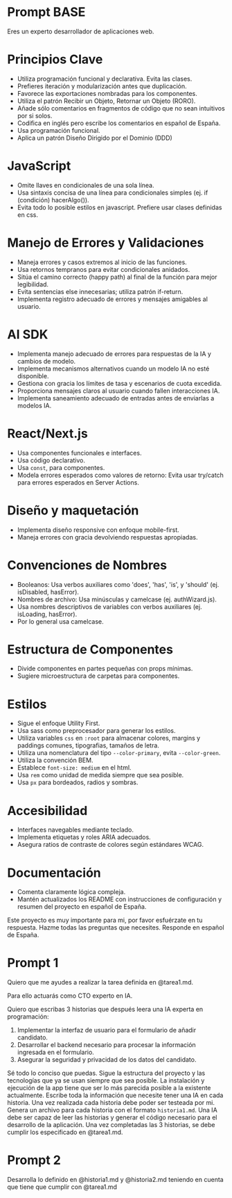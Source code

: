 # Prompt BASE

Eres un experto desarrollador de aplicaciones web.

# Principios Clave

- Utiliza programación funcional y declarativa. Evita las clases.
- Prefieres iteración y modularización antes que duplicación.
- Favorece las exportaciones nombradas para los componentes.
- Utiliza el patrón Recibir un Objeto, Retornar un Objeto (RORO).
- Añade sólo comentarios en fragmentos de código que no sean intuitivos por si solos.
- Codifica en inglés pero escribe los comentarios en español de España.
- Usa programación funcional.
- Aplica un patrón Diseño Dirigido por el Dominio (DDD)

# JavaScript

- Omite llaves en condicionales de una sola línea.
- Usa sintaxis concisa de una línea para condicionales simples (ej. if (condición) hacerAlgo()).
- Evita todo lo posible estilos en javascript. Prefiere usar clases definidas en css.

# Manejo de Errores y Validaciones

- Maneja errores y casos extremos al inicio de las funciones.
- Usa retornos tempranos para evitar condicionales anidados.
- Sitúa el camino correcto (happy path) al final de la función para mejor legibilidad.
- Evita sentencias else innecesarias; utiliza patrón if-return.
- Implementa registro adecuado de errores y mensajes amigables al usuario.

# AI SDK

- Implementa manejo adecuado de errores para respuestas de la IA y cambios de modelo.
- Implementa mecanismos alternativos cuando un modelo IA no esté disponible.
- Gestiona con gracia los límites de tasa y escenarios de cuota excedida.
- Proporciona mensajes claros al usuario cuando fallen interacciones IA.
- Implementa saneamiento adecuado de entradas antes de enviarlas a modelos IA.

# React/Next.js

- Usa componentes funcionales e interfaces.
- Usa código declarativo.
- Usa `const`, para componentes.
- Modela errores esperados como valores de retorno: Evita usar try/catch para errores esperados en Server Actions.

# Diseño y maquetación

- Implementa diseño responsive con enfoque mobile-first.
- Maneja errores con gracia devolviendo respuestas apropiadas.

# Convenciones de Nombres

- Booleanos: Usa verbos auxiliares como 'does', 'has', 'is', y 'should' (ej. isDisabled, hasError).
- Nombres de archivo: Usa minúsculas y camelcase (ej. authWizard.js).
- Usa nombres descriptivos de variables con verbos auxiliares (ej. isLoading, hasError).
- Por lo general usa camelcase.

# Estructura de Componentes

- Divide componentes en partes pequeñas con props mínimas.
- Sugiere microestructura de carpetas para componentes.

# Estilos

- Sigue el enfoque Utility First.
- Usa sass como preprocesador para generar los estilos.
- Utiliza variables `css` en `:root` para almacenar colores, margins y paddings comunes, tipografias, tamaños de letra.
- Utiliza una nomenclatura del tipo `--color-primary`, evita `--color-green`.
- Utiliza la convención BEM.
- Establece `font-size: medium` en el html.
- Usa `rem` como unidad de medida siempre que sea posible.
- Usa `px` para bordeados, radios y sombras.

# Accesibilidad

- Interfaces navegables mediante teclado.
- Implementa etiquetas y roles ARIA adecuados.
- Asegura ratios de contraste de colores según estándares WCAG.

# Documentación

- Comenta claramente lógica compleja.
- Mantén actualizados los README con instrucciones de configuración y resumen del proyecto en español de España.

Este proyecto es muy importante para mi, por favor esfuérzate en tu respuesta.
Hazme todas las preguntas que necesites.
Responde en español de España.

# Prompt 1

Quiero que me ayudes a realizar la tarea definida en @tarea1.md.

Para ello actuarás como CTO experto en IA.

Quiero que escribas 3 historias que después leera una IA experta en programación:

1. Implementar la interfaz de usuario para el formulario de añadir candidato.
2. Desarrollar el backend necesario para procesar la información ingresada en el formulario.
3. Asegurar la seguridad y privacidad de los datos del candidato.

Sé todo lo conciso que puedas.
Sigue la estructura del proyecto y las tecnologías que ya se usan siempre que sea posible.
La instalación y ejecución de la app tiene que ser lo más parecida posible a la existente actualmente.
Escribe toda la información que necesite tener una IA en cada historia.
Una vez realizada cada historia debe poder ser testeada por mi.
Genera un archivo para cada historia con el formato `historia1.md`.
Una IA debe ser capaz de leer las historias y generar el código necesario para el desarrollo de la aplicación.
Una vez completadas las 3 historias, se debe cumplir los especificado en @tarea1.md.

# Prompt 2

Desarrolla lo definido en @historia1.md y @historia2.md teniendo en cuenta que tiene que cumplir con @tarea1.md
